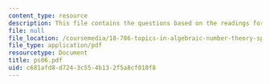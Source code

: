 ```yaml
---
content_type: resource
description: This file contains the questions based on the readings for the course.
file: null
file_location: /coursemedia/18-786-topics-in-algebraic-number-theory-spring-2006/c681afd8d7243c554b132f5a8cf010f8_ps06.pdf
file_type: application/pdf
resourcetype: Document
title: ps06.pdf
uid: c681afd8-d724-3c55-4b13-2f5a8cf010f8
---
```

